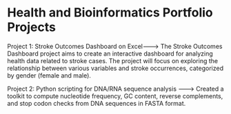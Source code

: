 # Health and Bioinformatics Portfolio Projects

Project 1: Stroke Outcomes Dashboard on Excel--->
The Stroke Outcomes Dashboard project aims to create an interactive dashboard for analyzing health data related to stroke cases. The project will focus on exploring the relationship between various variables and stroke occurrences, categorized by gender (female and male).


Project 2: Python scripting for DNA/RNA sequence analysis ---> 
Created a toolkit to compute nucleotide frequency, GC content, reverse complements, and stop codon checks from DNA sequences in FASTA format. 
